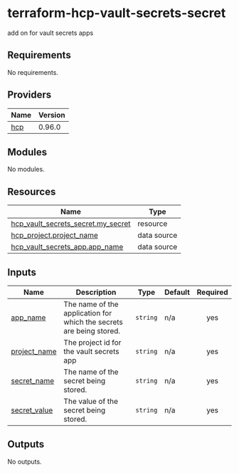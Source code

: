 # terraform-hcp-vault-secrets-secret
add on for vault secrets apps

<!-- BEGIN_TF_DOCS -->
## Requirements

No requirements.

## Providers

| Name | Version |
|------|---------|
| <a name="provider_hcp"></a> [hcp](#provider\_hcp) | 0.96.0 |

## Modules

No modules.

## Resources

| Name | Type |
|------|------|
| [hcp_vault_secrets_secret.my_secret](https://registry.terraform.io/providers/hashicorp/hcp/latest/docs/resources/vault_secrets_secret) | resource |
| [hcp_project.project_name](https://registry.terraform.io/providers/hashicorp/hcp/latest/docs/data-sources/project) | data source |
| [hcp_vault_secrets_app.app_name](https://registry.terraform.io/providers/hashicorp/hcp/latest/docs/data-sources/vault_secrets_app) | data source |

## Inputs

| Name | Description | Type | Default | Required |
|------|-------------|------|---------|:--------:|
| <a name="input_app_name"></a> [app\_name](#input\_app\_name) | The name of the application for which the secrets are being stored. | `string` | n/a | yes |
| <a name="input_project_name"></a> [project\_name](#input\_project\_name) | The project id for the vault secrets app | `string` | n/a | yes |
| <a name="input_secret_name"></a> [secret\_name](#input\_secret\_name) | The name of the secret being stored. | `string` | n/a | yes |
| <a name="input_secret_value"></a> [secret\_value](#input\_secret\_value) | The value of the secret being stored. | `string` | n/a | yes |

## Outputs

No outputs.
<!-- END_TF_DOCS -->